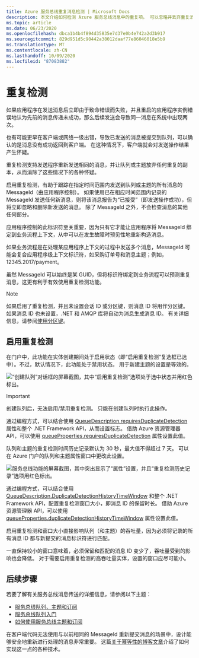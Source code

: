 ```yaml
---
title: Azure 服务总线重复消息检测 | Microsoft Docs
description: 本文介绍如何检测 Azure 服务总线消息中的重复项。 可以忽略并丢弃重复消息。
ms.topic: article
ms.date: 06/23/2020
ms.openlocfilehash: dbca1b4b4f894d35835e7d37e0b4e742a2d3b917
ms.sourcegitcommit: 829d951d5c90442a38012daaf77e86046018e5b9
ms.translationtype: MT
ms.contentlocale: zh-CN
ms.lasthandoff: 10/09/2020
ms.locfileid: "87083882"
---
```

# <a name="duplicate-detection"></a>重复检测

如果应用程序在发送消息后立即由于致命错误而失败，并且重启的应用程序实例错误地认为先前的消息传递未成功，那么后续发送会导致同一消息在系统中出现两次。

也有可能更早在客户端或网络一级出错，导致已发送的消息被提交到队列，可以确认的是消息没有成功返回到客户端。 在这种情况下，客户端就会对发送操作结果产生怀疑。

重复检测支持发送程序重新发送相同的消息，并让队列或主题放弃任何重复的副本，从而消除了这些情况下的各种怀疑。

启用重复检测，有助于跟踪在指定时间范围内发送到队列或主题的所有消息的 MessageId（由应用程序控制）。 如果使用已在相应时间范围内记录的 MessageId 发送任何新消息，则将该消息报告为“已接受”（即发送操作成功），但将立即忽略和删除新发送的消息。 除了 MessageId 之外，不会检查消息的其他任何部分。

应用程序控制的此标识符至关重要，因为只有它才能让应用程序将 MessageId 绑定到业务流程上下文，从中可以在发生故障时预见性地重新构造消息。

如果业务流程是在处理某应用程序上下文的过程中发送多个消息，MessageId 可能会复合应用程序级上下文标识符，如采购订单号和消息主题；例如，12345.2017/payment。

虽然 MessageId 可以始终是某 GUID，但将标识符绑定到业务流程可以预测重复消息，这更有利于有效使用重复检测功能。

> [!NOTE]
> 如果启用了重复检测，并且未设置会话 ID 或分区键，则消息 ID 将用作分区键。 如果消息 ID 也未设置，.NET 和 AMQP 库将自动为消息生成消息 ID。 有关详细信息，请参阅[使用分区键](service-bus-partitioning.md#use-of-partition-keys)。

## <a name="enable-duplicate-detection"></a>启用重复检测

在门户中，此功能在实体创建期间处于启用状态（即“启用重复检测”复选框已选中）。不过，默认情况下，此功能处于禁用状态。 用于新建主题的设置是等效的。

![“创建队列”对话框的屏幕截图，其中“启用重复检测”选项处于选中状态并用红色标出。][1]

> [!IMPORTANT]
> 创建队列后，无法启用/禁用重复检测。 只能在创建队列时执行此操作。 

通过编程方式，可以结合使用 [QueueDescription.requiresDuplicateDetection](/dotnet/api/microsoft.servicebus.messaging.queuedescription.requiresduplicatedetection#Microsoft_ServiceBus_Messaging_QueueDescription_RequiresDuplicateDetection) 属性和整个 .NET Framework API，从而设置标志。 借助 Azure 资源管理器 API，可以使用 [queueProperties.requiresDuplicateDetection](/azure/templates/microsoft.servicebus/namespaces/queues#property-values) 属性设置此值。

队列和主题的重复检测时间历史记录默认为 30 秒，最大值不得超过 7 天。 可以在 Azure 门户的队列和主题属性窗口中更改此设置。

![服务总线功能的屏幕截图，其中突出显示了“属性”设置，并且“重复检测历史记录”选项用红色标出。][2]

通过编程方式，可以结合使用 [QueueDescription.DuplicateDetectionHistoryTimeWindow](/dotnet/api/microsoft.servicebus.messaging.queuedescription.duplicatedetectionhistorytimewindow#Microsoft_ServiceBus_Messaging_QueueDescription_DuplicateDetectionHistoryTimeWindow) 和整个 .NET Framework API，配置重复检测窗口大小，即消息 ID 的保留时长。 借助 Azure 资源管理器 API，可以使用 [queueProperties.duplicateDetectionHistoryTimeWindow](/azure/templates/microsoft.servicebus/namespaces/queues#property-values) 属性设置此值。

启用重复检测和窗口大小直接影响队列（和主题）的吞吐量，因为必须将记录的所有消息 ID 都与新提交的消息标识符进行匹配。

一直保持较小的窗口意味着，必须保留和匹配的消息 ID 变少了，吞吐量受到的影响也会降低。 对于需要启用重复检测的高吞吐量实体，设置的窗口应尽可能小。

## <a name="next-steps"></a>后续步骤

若要了解有关服务总线消息传送的详细信息，请参阅以下主题：

* [服务总线队列、主题和订阅](service-bus-queues-topics-subscriptions.md)
* [服务总线队列入门](service-bus-dotnet-get-started-with-queues.md)
* [如何使用服务总线主题和订阅](service-bus-dotnet-how-to-use-topics-subscriptions.md)

在客户端代码无法使用与以前相同的 MessageId 重新提交消息的场景中，设计能够安全地重新进行处理的消息非常重要。 这篇[关于幂等性的博客文章](https://particular.net/blog/what-does-idempotent-mean)介绍了如何实现这一点的各种技术。

[1]: ./media/duplicate-detection/create-queue.png
[2]: ./media/duplicate-detection/queue-prop.png
